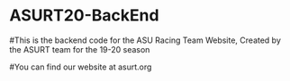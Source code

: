 # ASURT20-BackEnd

#This is the backend code for the ASU Racing Team Website, Created by the ASURT team for the 19-20 season

#You can find our website at asurt.org
